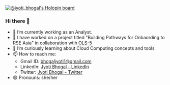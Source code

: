 [![@jyoti_bhogal's Holopin board](https://holopin.me/jyoti_bhogal)](https://holopin.io/@jyoti_bhogal)

### Hi there 👋

<!--
**jyoti-bhogal/jyoti-bhogal** is a ✨ _special_ ✨ repository because its `README.md` (this file) appears on your GitHub profile.

Here are some ideas to get you started:

- 🔭 I’m currently working on ...
- 🌱 I’m currently learning ...
- 👯 I’m looking to collaborate on ...
- 🤔 I’m looking for help with ...
- 💬 Ask me about ...
- 📫 How to reach me: 
- 😄 Pronouns: ...
- ⚡ Fun fact: ...
-->
-  🔭 I’m currently working as an Analyst.
-  🔭 I have worked on a project titled "Building Pathways for Onbaording to RSE Asia" in collaboration wtih [OLS-5](https://openlifesci.org/ols-5/projects-participants/)
- 🌱 I’m curiously learning about Cloud Computing concepts and tools
- 📫 How to reach me: 
    - Gmail ID: bhogaljyoti1@gmail.com
    - LinkedIn: [Jyoti Bhogal - LinkedIn](https://www.linkedin.com/in/jyoti-bhogal/)
    - Twitter: [Jyoti Bhogal - Twitter](https://twitter.com/jyotibhogal7)
- 😄 Pronouns: she/her
